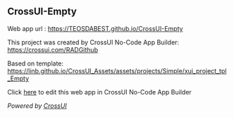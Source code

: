 ## CrossUI-Empty
Web app url : https://TEOSDABEST.github.io/CrossUI-Empty

This project was created by CrossUI No-Code App Builder: https://crossui.com/RADGithub

Based on template: https://linb.github.io/CrossUI_Assets/assets/projects/Simple/xui_project_tpl_Empty

Click [here](https://crossui.com/RADGithub/#!from=github&owner=TEOSDABEST&repo=CrossUI-Empty) to edit this web app in CrossUI No-Code App Builder

<i>Powered by [CrossUI](https://crossui.com)</i>

